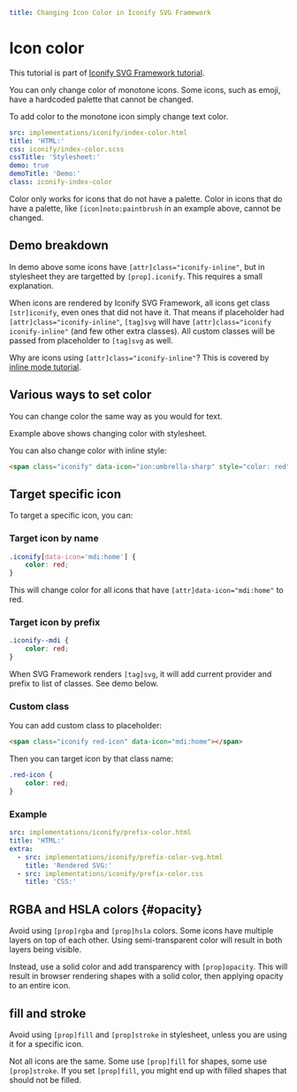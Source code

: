 ```yaml
title: Changing Icon Color in Iconify SVG Framework
```

# Icon color

This tutorial is part of [Iconify SVG Framework tutorial](./index.md).

You can only change color of monotone icons. Some icons, such as emoji, have a hardcoded palette that cannot be changed.

To add color to the monotone icon simply change text color.

```yaml
src: implementations/iconify/index-color.html
title: 'HTML:'
css: iconify/index-color.scss
cssTitle: 'Stylesheet:'
demo: true
demoTitle: 'Demo:'
class: iconify-index-color
```

Color only works for icons that do not have a palette. Color in icons that do have a palette, like `[icon]noto:paintbrush` in an example above, cannot be changed.

## Demo breakdown

In demo above some icons have `[attr]class="iconify-inline"`, but in stylesheet they are targetted by `[prop].iconify`. This requires a small explanation.

When icons are rendered by Iconify SVG Framework, all icons get class `[str]iconify`, even ones that did not have it. That means if placeholder had `[attr]class="iconify-inline"`, `[tag]svg` will have `[attr]class="iconify iconify-inline"` (and few other extra classes). All custom classes will be passed from placeholder to `[tag]svg` as well.

Why are icons using `[attr]class="iconify-inline"`? This is covered by [inline mode tutorial](./inline.md).

## Various ways to set color

You can change color the same way as you would for text.

Example above shows changing color with stylesheet.

You can also change color with inline style:

```html
<span class="iconify" data-icon="ion:umbrella-sharp" style="color: red"></span>
```

## Target specific icon

To target a specific icon, you can:

### Target icon by name

```css
.iconify[data-icon='mdi:home'] {
	color: red;
}
```

This will change color for all icons that have `[attr]data-icon="mdi:home"` to red.

### Target icon by prefix

```css
.iconify--mdi {
	color: red;
}
```

When SVG Framework renders `[tag]svg`, it will add current provider and prefix to list of classes. See demo below.

### Custom class

You can add custom class to placeholder:

```html
<span class="iconify red-icon" data-icon="mdi:home"></span>
```

Then you can target icon by that class name:

```css
.red-icon {
	color: red;
}
```

### Example

```yaml
src: implementations/iconify/prefix-color.html
title: 'HTML:'
extra:
  - src: implementations/iconify/prefix-color-svg.html
    title: 'Rendered SVG:'
  - src: implementations/iconify/prefix-color.css
    title: 'CSS:'
```

## RGBA and HSLA colors {#opacity}

Avoid using `[prop]rgba` and `[prop]hsla` colors. Some icons have multiple layers on top of each other. Using semi-transparent color will result in both layers being visible.

Instead, use a solid color and add transparency with `[prop]opacity`. This will result in browser rendering shapes with a solid color, then applying opacity to an entire icon.

## fill and stroke

Avoid using `[prop]fill` and `[prop]stroke` in stylesheet, unless you are using it for a specific icon.

Not all icons are the same. Some use `[prop]fill` for shapes, some use `[prop]stroke`. If you set `[prop]fill`, you might end up with filled shapes that should not be filled.
